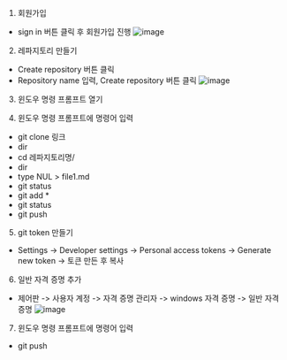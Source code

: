 1. 회원가입
- sign  in 버튼 클릭 후 회원가입 진행
![image](https://user-images.githubusercontent.com/91897703/135880331-ceb35b0a-7787-4cac-9940-ed65e6b758d9.png)

2. 레파지토리 만들기
- Create repository 버튼 클릭
- Repository name 입력, Create repository 버튼 클릭
![image](https://user-images.githubusercontent.com/91897703/135880879-1557a902-06fd-4226-a1ad-148b5c1920c9.png)

3. 윈도우 명령 프롬프트 열기

4. 윈도우 명령 프롬프트에 명령어 입력
- git clone 링크
- dir 
- cd 레파지토리명/
- dir
- type NUL > file1.md
- git status
- git add *
- git status
- git push

5. git token 만들기
- Settings -> Developer settings -> Personal access tokens -> Generate new token -> 토큰 만든 후 복사

6. 일반 자격 증명 추가
- 제어판 -> 사용자 계정 -> 자격 증명 관리자 -> windows 자격 증명 -> 일반 자격 증명
![image](https://user-images.githubusercontent.com/91897703/135881140-663c58a7-0044-44f3-9a34-217add2da7a3.png)

7. 윈도우 명령 프롬프트에 명령어 입력
- git push

